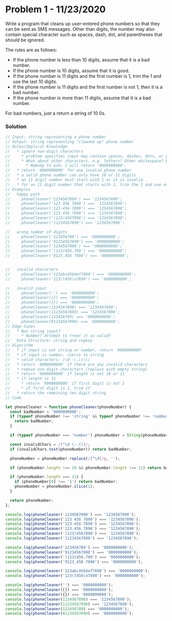
# Problem 1 - 11/23/2020

Write a program that cleans up user-entered phone numbers so that they can be sent as SMS messages. Other than digits, the number may also contain special character such as spaces, dash, dot, and parentheses that should be ignored.

The rules are as follows:

* If the phone number is less than 10 digits, assume that it is a bad number.
* If the phone number is 10 digits, assume that it is good.
* If the phone number is 11 digits and the first number is 1, trim the 1 and use the last 10 digits.
* If the phone number is 11 digits and the first number is not 1, then it is a bad number.
* If the phone number is more than 11 digits, assume that it is a bad number.

For bad numbers, just a return a string of 10 0s.

### Solution

```javascript
// Input: string representing a phone number
// Output: string representing "cleaned up" phone number
// Rules/Implicit Knowledge
//   * ignore non-digit characters
//     * problem specifies input may contain spaces, dashes, dots, or parentheses, which should be ignored
//     * What about other characters, e.g. letters? Other whitespace? Empty strings?
//       * Nobody to ask; I will return '0000000000'.
//   * return '0000000000' for any invalid phone number
//   * a valid phone number can only have 10 or 11 digits
//   * an 11 digit number must start with 1 or it is invalid
//   * for an 11 digit number that starts with 1, trim the 1 and use only the remaining 10 digits
// Examples
//   happy path
//     phoneCleaner('1234567890') === '1234567890';
//     phoneCleaner('123 456 7890') === '1234567890';
//     phoneCleaner('123-456-7890') === '1234567890';
//     phoneCleaner('123.456.7890') === '1234567890';
//     phoneCleaner('(123)4567890') === '1234567890';
//     phoneCleaner('11234567890') === '1234567890';

//   wrong number of digits
//     phoneCleaner('123456789') === '0000000000';
//     phoneCleaner('91234567890') === '0000000000';
//     phoneCleaner('1234567890') === '0000000000';
//     phoneCleaner('(123)456.789') === '0000000000';
//     phoneCleaner('9123_456 7890') === '0000000000';


//   invalid characters
//     phoneCleaner('123abc456def7890') === '0000000000';
//     phoneCleaner('123\t456\n7890') === '0000000000';

//   invalid input
//     phoneCleaner('') === '0000000000';
//     phoneCleaner([]) === '0000000000';
//     phoneCleaner({}) === '0000000000';
//     phoneCleaner(1234567890) === '1234567890';
//     phoneCleaner(11234567890) === '1234567890';
//     phoneCleaner(123456789) === '0000000000';
//     phoneCleaner(81234567890) === '0000000000';
// Edge Cases
//   * Non string input?
//     * Number? Attempt to treat it as valid?
//   Data Structure: string and regexp
// Algorithm
//   * if input is not string or number, return '0000000000'
//   * if input is number, coerce to string
//   * valid characters: /\d -\.\(\)/
//   * return '0000000000' if there are any invalid characters
//   * remove non-digit characters (replace with empty string)
//   * return '0000000000' if length is not 10 or 11
//   * if length is 11
//     * return '0000000000' if first digit is not 1
//     * if first digit is 1, trim it'
//   * return the remaining ten digit string
// Code

let phoneCleaner = function phoneCleaner(phoneNumber) {
  const badNumber = '0000000000';
  if (typeof phoneNumber !== 'string' && typeof phoneNumber !== 'number') {
    return badNumber;
  }

  if (typeof phoneNumber === 'number') phoneNumber = String(phoneNumber);

  const invalidChars = /[^\d \-.()]/;
  if (invalidChars.test(phoneNumber)) return badNumber;

  phoneNumber = phoneNumber.replace(/[^\d]/g, '');

  if (phoneNumber.length !== 10 && phoneNumber.length !== 11) return badNumber;

  if (phoneNumber.length === 11) {
    if (phoneNumber[0] !== '1') return badNumber;
    phoneNumber = phoneNumber.slice(1);
  }

  return phoneNumber;
};

console.log(phoneCleaner('1234567890') === '1234567890');
console.log(phoneCleaner('123 456 7890') === '1234567890');
console.log(phoneCleaner('123-456-7890') === '1234567890');
console.log(phoneCleaner('123.456.7890') === '1234567890');
console.log(phoneCleaner('(123)4567890') === '1234567890');
console.log(phoneCleaner('11234567890') === '1234567890');

console.log(phoneCleaner('123456789') === '0000000000');
console.log(phoneCleaner('91234567890') === '0000000000');
console.log(phoneCleaner('(123)456.789') === '0000000000');
console.log(phoneCleaner('9123_456 7890') === '0000000000');

console.log(phoneCleaner('123abc456def7890') === '0000000000');
console.log(phoneCleaner('123\t456\n7890') === '0000000000');

console.log(phoneCleaner('') === '0000000000');
console.log(phoneCleaner([]) === '0000000000');
console.log(phoneCleaner({}) === '0000000000');
console.log(phoneCleaner(1234567890) === '1234567890');
console.log(phoneCleaner(11234567890) === '1234567890');
console.log(phoneCleaner(123456789) === '0000000000');
console.log(phoneCleaner(81234567890) === '0000000000');
```

